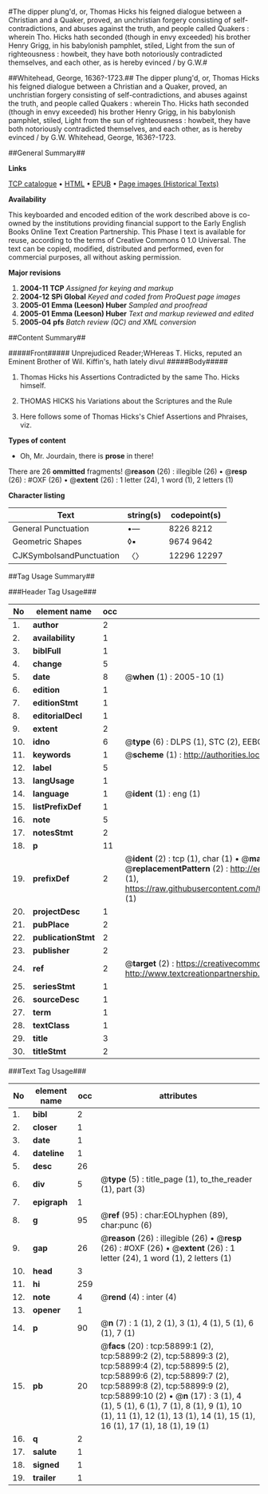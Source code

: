 #The dipper plung'd, or, Thomas Hicks his feigned dialogue between a Christian and a Quaker, proved, an unchristian forgery consisting of self-contradictions, and abuses against the truth, and people called Quakers : wherein Tho. Hicks hath seconded (though in envy exceeded) his brother Henry Grigg, in his babylonish pamphlet, stiled, Light from the sun of righteousness : howbeit, they have both notoriously contradicted themselves, and each other, as is hereby evinced / by G.W.#

##Whitehead, George, 1636?-1723.##
The dipper plung'd, or, Thomas Hicks his feigned dialogue between a Christian and a Quaker, proved, an unchristian forgery consisting of self-contradictions, and abuses against the truth, and people called Quakers : wherein Tho. Hicks hath seconded (though in envy exceeded) his brother Henry Grigg, in his babylonish pamphlet, stiled, Light from the sun of righteousness : howbeit, they have both notoriously contradicted themselves, and each other, as is hereby evinced / by G.W.
Whitehead, George, 1636?-1723.

##General Summary##

**Links**

[TCP catalogue](http://www.ota.ox.ac.uk/tcp/)  • 
[HTML](http://tei.it.ox.ac.uk/tcp/Texts-HTML/free/A65/A65861.html)  • 
[EPUB](http://tei.it.ox.ac.uk/tcp/Texts-EPUB/free/A65/A65861.epub) • 
[Page images (Historical Texts)](https://data.historicaltexts.jisc.ac.uk/view?pubId=eebo-12291380e&pageId=eebo-12291380e-58899-1)

**Availability**

This keyboarded and encoded edition of the
	       work described above is co-owned by the institutions
	       providing financial support to the Early English Books
	       Online Text Creation Partnership. This Phase I text is
	       available for reuse, according to the terms of Creative
	       Commons 0 1.0 Universal. The text can be copied,
	       modified, distributed and performed, even for
	       commercial purposes, all without asking permission.

**Major revisions**

1. __2004-11__ __TCP__ *Assigned for keying and markup*
1. __2004-12__ __SPi Global__ *Keyed and coded from ProQuest page images*
1. __2005-01__ __Emma (Leeson) Huber__ *Sampled and proofread*
1. __2005-01__ __Emma (Leeson) Huber__ *Text and markup reviewed and edited*
1. __2005-04__ __pfs__ *Batch review (QC) and XML conversion*

##Content Summary##

#####Front#####
Unprejudiced Reader;WHereas T. Hicks, reputed an Eminent Brother of Wil. Kiffin's, hath lately divul
#####Body#####

1. Thomas Hicks his Assertions Contradicted by the same Tho. Hicks himself.

1. THOMAS HICKS his Variations about the Scriptures and the Rule

1. Here follows some of Thomas Hicks's Chief Assertions and Phraises, viz.

**Types of content**

  * Oh, Mr. Jourdain, there is **prose** in there!

There are 26 **ommitted** fragments! 
 @__reason__ (26) : illegible (26)  •  @__resp__ (26) : #OXF (26)  •  @__extent__ (26) : 1 letter (24), 1 word (1), 2 letters (1)

**Character listing**


|Text|string(s)|codepoint(s)|
|---|---|---|
|General Punctuation|•—|8226 8212|
|Geometric Shapes|◊▪|9674 9642|
|CJKSymbolsandPunctuation|〈〉|12296 12297|

##Tag Usage Summary##

###Header Tag Usage###

|No|element name|occ|attributes|
|---|---|---|---|
|1.|__author__|2||
|2.|__availability__|1||
|3.|__biblFull__|1||
|4.|__change__|5||
|5.|__date__|8| @__when__ (1) : 2005-10 (1)|
|6.|__edition__|1||
|7.|__editionStmt__|1||
|8.|__editorialDecl__|1||
|9.|__extent__|2||
|10.|__idno__|6| @__type__ (6) : DLPS (1), STC (2), EEBO-CITATION (1), OCLC (1), VID (1)|
|11.|__keywords__|1| @__scheme__ (1) : http://authorities.loc.gov/ (1)|
|12.|__label__|5||
|13.|__langUsage__|1||
|14.|__language__|1| @__ident__ (1) : eng (1)|
|15.|__listPrefixDef__|1||
|16.|__note__|5||
|17.|__notesStmt__|2||
|18.|__p__|11||
|19.|__prefixDef__|2| @__ident__ (2) : tcp (1), char (1)  •  @__matchPattern__ (2) : ([0-9\-]+):([0-9IVX]+) (1), (.+) (1)  •  @__replacementPattern__ (2) : http://eebo.chadwyck.com/downloadtiff?vid=$1&page=$2 (1), https://raw.githubusercontent.com/textcreationpartnership/Texts/master/tcpchars.xml#$1 (1)|
|20.|__projectDesc__|1||
|21.|__pubPlace__|2||
|22.|__publicationStmt__|2||
|23.|__publisher__|2||
|24.|__ref__|2| @__target__ (2) : https://creativecommons.org/publicdomain/zero/1.0/ (1), http://www.textcreationpartnership.org/docs/. (1)|
|25.|__seriesStmt__|1||
|26.|__sourceDesc__|1||
|27.|__term__|1||
|28.|__textClass__|1||
|29.|__title__|3||
|30.|__titleStmt__|2||


###Text Tag Usage###

|No|element name|occ|attributes|
|---|---|---|---|
|1.|__bibl__|2||
|2.|__closer__|1||
|3.|__date__|1||
|4.|__dateline__|1||
|5.|__desc__|26||
|6.|__div__|5| @__type__ (5) : title_page (1), to_the_reader (1), part (3)|
|7.|__epigraph__|1||
|8.|__g__|95| @__ref__ (95) : char:EOLhyphen (89), char:punc (6)|
|9.|__gap__|26| @__reason__ (26) : illegible (26)  •  @__resp__ (26) : #OXF (26)  •  @__extent__ (26) : 1 letter (24), 1 word (1), 2 letters (1)|
|10.|__head__|3||
|11.|__hi__|259||
|12.|__note__|4| @__rend__ (4) : inter (4)|
|13.|__opener__|1||
|14.|__p__|90| @__n__ (7) : 1 (1), 2 (1), 3 (1), 4 (1), 5 (1), 6 (1), 7 (1)|
|15.|__pb__|20| @__facs__ (20) : tcp:58899:1 (2), tcp:58899:2 (2), tcp:58899:3 (2), tcp:58899:4 (2), tcp:58899:5 (2), tcp:58899:6 (2), tcp:58899:7 (2), tcp:58899:8 (2), tcp:58899:9 (2), tcp:58899:10 (2)  •  @__n__ (17) : 3 (1), 4 (1), 5 (1), 6 (1), 7 (1), 8 (1), 9 (1), 10 (1), 11 (1), 12 (1), 13 (1), 14 (1), 15 (1), 16 (1), 17 (1), 18 (1), 19 (1)|
|16.|__q__|2||
|17.|__salute__|1||
|18.|__signed__|1||
|19.|__trailer__|1||
